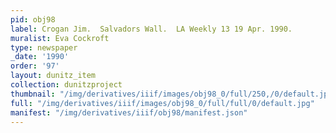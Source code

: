```yaml
---
pid: obj98
label: Crogan Jim.  Salvadors Wall.  LA Weekly 13 19 Apr. 1990.
muralist: Eva Cockroft
type: newspaper
_date: '1990'
order: '97'
layout: dunitz_item
collection: dunitzproject
thumbnail: "/img/derivatives/iiif/images/obj98_0/full/250,/0/default.jpg"
full: "/img/derivatives/iiif/images/obj98_0/full/full/0/default.jpg"
manifest: "/img/derivatives/iiif/obj98/manifest.json"
---
```

